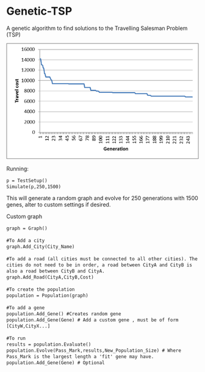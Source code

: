 # Genetic-TSP
A genetic algorithm to find solutions to the Travelling Salesman Problem (TSP)

![Alt_Text](https://github.com/Scratchcat1/Genetic-TSP/blob/master/graph.png)

Running:
```
p = TestSetup()
Simulate(p,250,1500)
```
This will generate a random graph and evolve for 250 generations with 1500 genes, alter to custom settings if desired.

Custom graph
```
graph = Graph()

#To Add a city
graph.Add_City(City_Name)

#To add a road (all cities must be connected to all other cities). The cities do not need to be in order, a road between CityA and CityB is also a road between CityB and CityA.
graph.Add_Road(CityA,CityB,Cost)

#To create the population
population = Population(graph)

#To add a gene
population.Add_Gene() #Creates random gene
population.Add_Gene(Gene) # Add a custom gene , must be of form [CityW,CityX...]

#To run
results = population.Evaluate()
population.Evolve(Pass_Mark,results,New_Population_Size) # Where Pass_Mark is the largest length a 'fit' gene may have.
population.Add_Gene(Gene) # Optional

```
